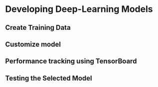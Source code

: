 # Developing Deep-Learning Models

## Create Training Data

## Customize model

## Performance tracking using TensorBoard

## Testing the Selected Model
